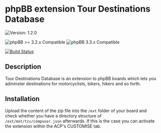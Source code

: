 # phpBB extension Tour Destinations Database

![Version: 1.2.0](https://img.shields.io/badge/Version-1.2.0-green)  
  
![phpBB >= 3.2.x Compatible](https://img.shields.io/badge/phpBB-%3E=%203.2.3%20Compatible-009BDF)
![phpBB 3.3.x Compatible](https://img.shields.io/badge/phpBB-3.3.x%20Compatible-009BDF)  

[![Build Status](https://github.com/Mike-on-Tour/tzv/workflows/Tests/badge.svg)](https://github.com/Mike-on-Tour/tzv/actions)
  
  
## Description
Tour Destinations Database is an extension to phpBB boards which lets you adminster destinations for motorcyclists, bikers, hikers and so forth.

## Installation
Upload the content of the zip file into the `/ext` folder of your board and check whether you have a directory structure of `/ext/mot/tzv/composer.json`
afterwards. If this is the case you can activate the extension within the ACP's CUSTOMISE tab.
